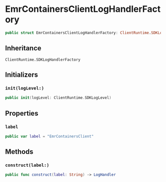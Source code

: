 # EmrContainersClientLogHandlerFactory

``` swift
public struct EmrContainersClientLogHandlerFactory: ClientRuntime.SDKLogHandlerFactory 
```

## Inheritance

`ClientRuntime.SDKLogHandlerFactory`

## Initializers

### `init(logLevel:)`

``` swift
public init(logLevel: ClientRuntime.SDKLogLevel) 
```

## Properties

### `label`

``` swift
public var label = "EmrContainersClient"
```

## Methods

### `construct(label:)`

``` swift
public func construct(label: String) -> LogHandler 
```
